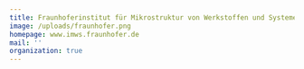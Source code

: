 ```yaml
---
title: Fraunhoferinstitut für Mikrostruktur von Werkstoffen und Systemen IMWS
image: /uploads/fraunhofer.png
homepage: www.imws.fraunhofer.de
mail: ''
organization: true
---
```


